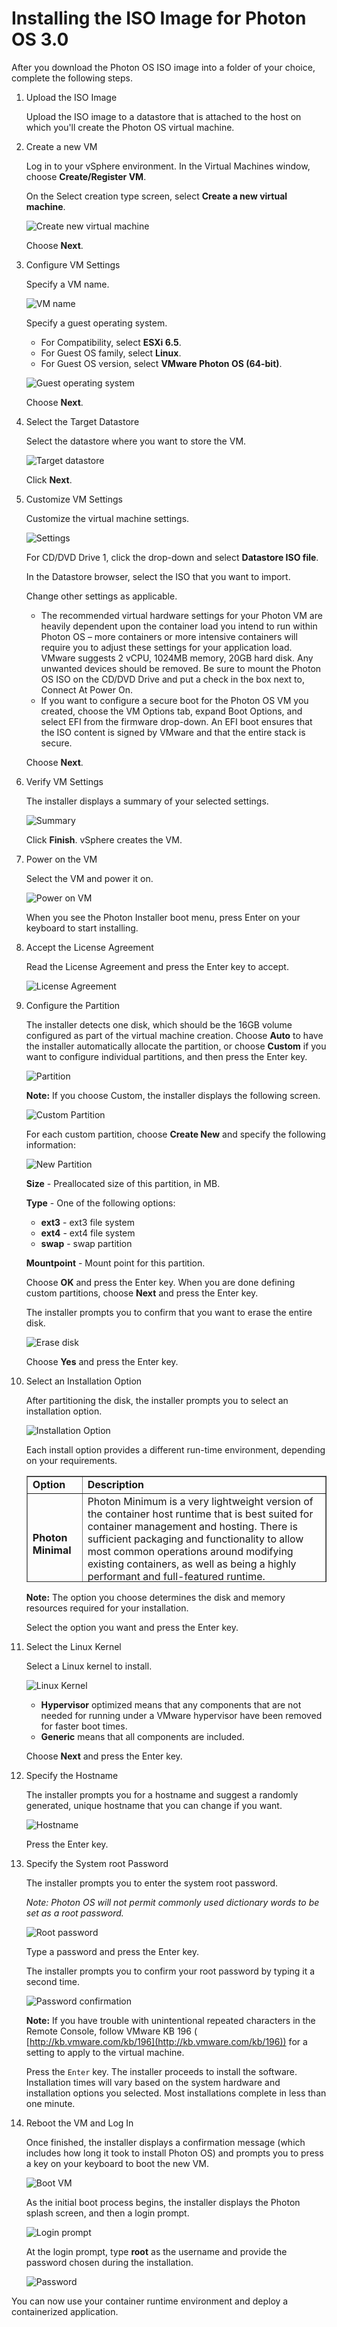 # Installing the ISO Image for Photon OS 3.0

After you download the Photon OS ISO image into a folder of your choice, complete the following steps.

1. Upload the ISO Image
    
    Upload the ISO image to a datastore that is attached to the host on which you'll create the Photon OS virtual machine.

1. Create a new VM

    Log in to your vSphere environment. In the Virtual Machines window, choose **Create/Register VM**.
    
    On the Select creation type screen, select **Create a new virtual machine**.
    
    ![Create new virtual machine](images/vs-iso-new.png)
    
    Choose **Next**.

1. Configure VM Settings

    Specify a VM name.
    
    ![VM name](images/vs-iso-name.png)
    
    Specify a guest operating system.
    
    - For Compatibility, select **ESXi 6.5**.
    - For Guest OS family, select **Linux**.
    - For Guest OS version, select **VMware Photon OS (64-bit)**.
    
    ![Guest operating system](images/vs-iso-os.png)
    
    Choose  **Next**.

1. Select the Target Datastore

    Select the datastore where you want to store the VM.
    
    ![Target datastore](images/vs-iso-datastore.png)
    
    Click **Next**.

1. Customize VM Settings

    Customize the virtual machine settings.
    
    ![Settings](images/vs-iso-customize.png)
    
    For CD/DVD Drive 1, click the drop-down and select **Datastore ISO file**.
    
    In the Datastore browser, select the ISO that you want to import.
    
    Change other settings as applicable.
    
    - The recommended virtual hardware settings for your Photon VM are heavily dependent upon the container load you intend to run within Photon OS – more containers or more intensive containers will require you to adjust these settings for your application load. VMware suggests 2 vCPU, 1024MB memory, 20GB hard disk. Any unwanted devices should be removed. Be sure to mount the Photon OS ISO on the CD/DVD Drive and put a check in the box next to, Connect At Power On.
    - If you want to configure a secure boot for the Photon OS VM you created, choose the VM Options tab, expand Boot Options, and select EFI from the firmware drop-down.  An EFI boot ensures that the ISO content is signed by VMware and that the entire stack is secure.
    
    Choose **Next**.

1. Verify VM Settings

    The installer displays a summary of your selected settings.
    
    ![Summary](images/vs-iso-ready.png)
    
    Click **Finish**. vSphere creates the VM.

1. Power on the VM

    Select the VM and power it on.

    ![Power on VM](images/vs-iso-install.png)
    
    When you see the Photon Installer boot menu, press Enter on your keyboard to start installing.

1. Accept the License Agreement

    Read the License Agreement and press the Enter key to accept.
    
    ![License Agreement](images/vs-iso-license.png)

1. Configure the Partition

    The installer detects one disk, which should be the 16GB volume configured as part of the virtual machine creation. Choose **Auto**  to have the installer automatically allocate the partition, or choose **Custom**  if you want to configure individual partitions, and then press the Enter key.
    
    ![Partition](images/vs-iso-partition.png)
    
    **Note:**  If you choose Custom, the installer displays the following screen.
    
    ![Custom Partition](images/vs-iso-partition-custom.png)
    
    For each custom partition, choose **Create New**  and specify the following information:
    
    ![New Partition](images/vs-iso-partition-new.png)
    
    **Size** - Preallocated size of this partition, in MB.
    
    **Type** - One of the following options:
    
    - **ext3** - ext3 file system
    - **ext4** - ext4 file system
    - **swap** - swap partition
    
    **Mountpoint** - Mount point for this partition.
    
    Choose **OK** and press the Enter key. When you are done defining custom partitions, choose **Next** and press the Enter key.
    
    The installer prompts you to confirm that you want to erase the entire disk.
    
    ![Erase disk](images/vs-iso-erase.png)
    
    Choose **Yes** and press the Enter key.

1. Select an Installation Option
    
    After partitioning the disk, the installer prompts you to select an installation option.
    
    ![Installation Option](images/vs-iso-install-option.png)
    
    Each install option provides a different run-time environment, depending on your requirements.
    
	  <table style="height: 170px;" border="1" cellspacing="0" cellpadding="10">
		<tbody>
		<tr>
		<td><b>Option</b></td>
		<td><b>Description</b></td>
		</tr>
		<tr>
		<td><b>Photon Minimal</b></td>
		<td>Photon Minimum is a very lightweight version of the container host runtime that is best suited for container management and hosting. There is sufficient packaging and functionality to allow most common operations around modifying existing containers, as well as being a highly performant and full-featured runtime.</p></td>
		</tr>
		<tr>
		<td><b>Photon Full</b></td>
		<td>Photon Full includes several additional packages to enhance the authoring and packaging of containerized applications and/or system customization. For simply running containers, Photon Full will be overkill. Use Photon Full for developing and packaging the application that will be run as a container, as well as authoring the container, itself. For testing and validation purposes, Photon Full will include all components necessary to run containers.</td>
		</tr>
		<tr>
		<td><b>Photon OSTree Server<b></td>
		<td>This installation profile will create the server instance that will host the filesystem tree and managed definitions for rpm-ostree managed hosts created with the "Photon OSTree Host" installation profile. Most environments should need only one Photon OSTree Server instance to manage the state of the Photon OSTree Hosts. Use Photon OSTree Server when you are establishing a new repository and management node for Photon OS hosts.</td>
		</tr>
		</tbody>
		</table>
    
    **Note:**  The option you choose determines the disk and memory resources required for your installation.
    
    Select the option you want and press the Enter key.

1. Select the Linux Kernel

    Select a Linux kernel to install.
    
    ![Linux Kernel](images/vs-iso-kernel.png)
    
    - **Hypervisor**  optimized means that any components that are not needed for running under a VMware hypervisor have been removed for faster boot times.
    - **Generic**  means that all components are included.
    
    Choose **Next** and press the Enter key.

1. Specify the Hostname

    The installer prompts you for a hostname and suggest a randomly generated, unique hostname that you can change if you want.
    
    ![Hostname](images/vs-iso-hostname.png)
    
    Press the Enter key.

1. Specify the System root Password

    The installer prompts you to enter the system root password.
    
    _Note: Photon OS will not permit commonly used dictionary words to be set as a root password._
    
    ![Root password](images/vs-iso-root-password.png)
    
    Type a password and press the Enter key.
    
    The installer prompts you to confirm your root password by typing it a second time.
    
    ![Password confirmation](images/vs-iso-root-password-confirm.png)
    
    **Note:** If you have trouble with unintentional repeated characters in the Remote Console, follow VMware KB 196 ( [http://kb.vmware.com/kb/196](http://kb.vmware.com/kb/196)) for a setting to apply to the virtual machine.
    
    Press the `Enter` key. The installer proceeds to install the software. Installation times will vary based on the system hardware and installation options you selected. Most installations complete in less than one minute.

1. Reboot the VM and Log In

    Once finished, the installer displays a confirmation message (which includes how long it took to install Photon OS) and prompts you to press a key on your keyboard to boot the new VM.
    
    ![Boot VM](images/vs-iso-installed.png)
    
    As the initial boot process begins, the installer displays the Photon splash screen, and then a login prompt.
    
    ![Login prompt](images/vs-iso-splash.png)
    
    At the login prompt, type **root**  as the username and provide the password chosen during the installation.
    
    ![Password](images/vs-iso-login.png)
    
You can now use your container runtime environment and deploy a containerized application.